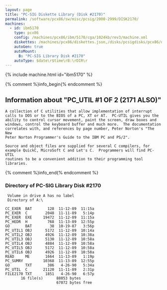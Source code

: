 ```yaml
---
layout: page
title: "PC-SIG Diskette Library (Disk #2170)"
permalink: /software/pcx86/sw/misc/pcsig/2000-2999/DISK2170/
machines:
  - id: ibm5170
    type: pcx86
    config: /machines/pcx86/ibm/5170/cga/1024kb/rev3/machine.xml
    diskettes: /machines/pcx86/diskettes.json,/disks/pcsigdisks/pcx86/diskettes.json
    autoGen: true
    autoMount:
      B: "PC-SIG Library Disk #2170"
    autoType: $date\r$time\rB:\rDIR\r
---
```


{% include machine.html id="ibm5170" %}

{% comment %}info_begin{% endcomment %}

## Information about "PC_UTIL #1 OF 2 (2171 ALSO)"

    A collection of C utilities that allow implementation of interrupt
    calls to DOS or to the BIOS of a PC, XT or AT.  PC-UTIL gives you the
    ability to control cursor movement, paint the screen, draw boxes and
    windows, control the keyboard buffer and much more.  The documentation
    correlates with, and references by page number, Peter Norton's "The New
    Peter Norton Programmer's Guide to the IBM PC and PS/2".
    
    Source and object files are supplied for several C compilers, for
    example QuickC, MicroSoft C and Let's C.  Programmers will find PC-UTIL
    routines to be a convenient addition to their programming tool
    libraries.
{% comment %}info_end{% endcomment %}


### Directory of PC-SIG Library Disk #2170

     Volume in drive A has no label
     Directory of A:\

    CC_EXER  BAT       128  11-12-89  11:15a
    PC_EXER  C        2048  11-11-89   5:14p
    PC_EXER  EXE     19472  11-12-89  11:15a
    PC_HEDR  H         768  11-13-89  12:55p
    GO       BAT        38  10-19-87   3:56p
    PC_UTIL1 OBJ      5172  11-12-89  10:14a
    PC_UTIL2 OBJ      4926  11-12-89  10:38a
    PC_UTIL3 OBJ      5130  11-12-89  10:58a
    PC_UTIL4 OBJ      4884  11-12-89  10:58a
    PC_UTIL5 OBJ      5172  11-12-89  10:58a
    PC_UTIL6 OBJ      4926  11-12-89  10:58a
    READ     ME       1664  11-13-89   1:19p
    PC_SUMRY         10368  11-13-89  12:55p
    GO       TXT       386   4-26-90   5:34a
    PC_UTIL  C       21120  11-11-89   2:31p
    FILE2170 TXT      1851   4-26-90   6:57p
           16 file(s)      88053 bytes
                           67072 bytes free
